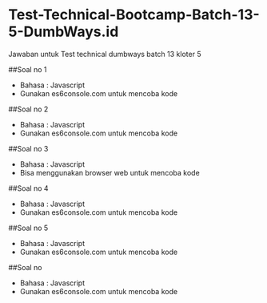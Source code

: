 # Test-Technical-Bootcamp-Batch-13-5-DumbWays.id
Jawaban untuk Test technical dumbways batch 13 kloter 5

##Soal no 1
 - Bahasa : Javascript
 - Gunakan es6console.com untuk mencoba kode
 
##Soal no 2
 - Bahasa : Javascript
 - Gunakan es6console.com untuk mencoba kode
 
 ##Soal no 3
 - Bahasa : Javascript
 - Bisa menggunakan browser web untuk mencoba kode
 
 ##Soal no 4
 - Bahasa : Javascript
 - Gunakan es6console.com untuk mencoba kode
 
 ##Soal no 5
 - Bahasa : Javascript
 - Gunakan es6console.com untuk mencoba kode
 
 ##Soal no 
 - Bahasa : Javascript
 - Gunakan es6console.com untuk mencoba kode
